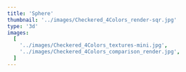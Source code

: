 ```yaml
---
title: 'Sphere'
thumbnail: '../images/Checkered_4Colors_render-sqr.jpg'
type: '3d'
images:
  [
    '../images/Checkered_4Colors_textures-mini.jpg',
    '../images/Checkered_4Colors_comparison_render.jpg',
  ]
---
```

